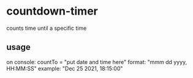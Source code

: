 # countdown-timer

counts time until a specific time

## usage

on console:
countTo = "put date and time here"
format: "mmm dd yyyy, HH:MM:SS"
example: "Dec 25 2021, 18:15:00"
